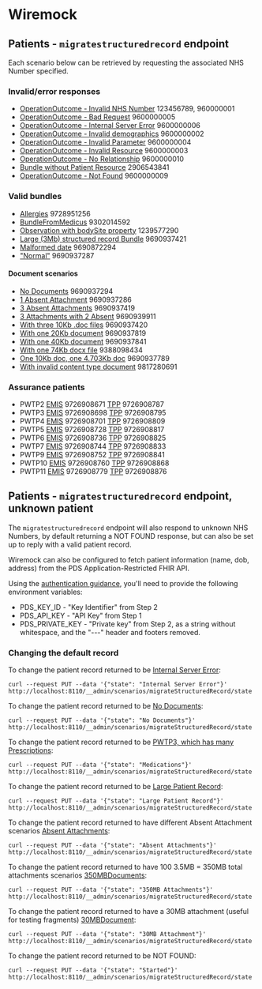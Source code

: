 # Wiremock

## Patients - `migratestructuredrecord` endpoint

Each scenario below can be retrieved by requesting the associated NHS Number specified.

### Invalid/error responses
- [OperationOutcome - Invalid NHS Number](stubs/__files/operationOutcomeInvalidNHSNumber.json) 123456789, 960000001
- [OperationOutcome - Bad Request](stubs/__files/operationOutcomeBadRequest.json) 9600000005
- [OperationOutcome - Internal Server Error](stubs/__files/operationOutcomeInternalServerError.json) 9600000006
- [OperationOutcome - Invalid demographics](stubs/__files/operationOutcomeInvalidDemographic.json) 9600000002
- [OperationOutcome - Invalid Parameter](stubs/__files/operationOutcomeInvalidParameter.json) 9600000004
- [OperationOutcome - Invalid Resource](stubs/__files/operationOutcomeInvalidResource.json) 9600000003
- [OperationOutcome - No Relationship](stubs/__files/operationOutcomeNoRelationship.json) 9600000010
- [Bundle without Patient Resource](stubs/__files/malformedStructuredRecordMissingPatientResource.json) 2906543841
- [OperationOutcome - Not Found](stubs/__files/operationOutcomePatientNotFound.json) 9600000009

### Valid bundles

- [Allergies](stubs/__files/correctAllergiesContainedResourceResponse.json) 9728951256
- [BundleFromMedicus](stubs/__files/MedicusBasedOnErrorStructuredRecord.json) 9302014592
- [Observation with bodySite property](stubs/__files/correctPatientStructuredRecordResponseBodySite.json) 1239577290
- [Large (3Mb) structured record Bundle](stubs/__files/correctPatientStructuredRecordLargePayload.json) 9690937421
- [Malformed date](stubs/__files/malformedDateStructuredRecord.json) 9690872294
- ["Normal"](stubs/__files/correctPatientStructuredRecordResponseNormal.json) 9690937287

#### Document scenarios

- [No Documents](stubs/__files/correctPatientNoDocsStructuredRecordResponse.json) 9690937294
- [1 Absent Attachment](stubs/__files/correctPatientStructuredRecordResponseAbsentAttachment.json) 9690937286
- [3 Absent Attachments](stubs/__files/correctPatientStructuredRecordResponse3AbsentAttachmentDocuments.json) 9690937419
- [3 Attachments with 2 Absent](stubs/__files/correctPatientStructuredRecordResponse3AttachmentsWith2Absent.json) 9690939911
- [With three 10Kb .doc files](stubs/__files/correctPatientStructuredRecordResponse3NormalDocuments.json) 9690937420
- [With one 20Kb document](stubs/__files/correctPatientStructuredRecordResponseForLargeDocs.json) 9690937819
- [With one 40Kb document](stubs/__files/correctPatientStructuredRecordResponseForLargeDocs2.json) 9690937841
- [With one 74Kb docx file](stubs/__files/correctPatientStructuredRecordWithLargeDocxAttachment.json) 9388098434
- [One 10Kb doc, one 4.703Kb doc](stubs/__files/correctPatientStructuredRecordResponseOneLargeDocOneNormal.json) 9690937789
- [With invalid content type document](stubs/__files/correctPatientStructuredRecordResponseOneInvalidContentTypeAttachment.json) 9817280691

### Assurance patients

- PWTP2 [EMIS](stubs/__files/EMISPatientStructurede2eResponsePWTP2.json) 9726908671 [TPP](stubs/__files/TPPPatientStructuredRecordE2EPWTP2.json) 9726908787
- PWTP3 [EMIS](stubs/__files/EMISPatientStructurede2eResponsePWTP3.json) 9726908698 [TPP](stubs/__files/TPPPatientStructuredRecordE2EPWTP3.json) 9726908795
- PWTP4 [EMIS](stubs/__files/EMISPatientStructurede2eResponsePWTP4.json) 9726908701 [TPP](stubs/__files/TPPPatientStructuredRecordE2EPWTP4.json) 9726908809
- PWTP5 [EMIS](stubs/__files/EMISPatientStructurede2eResponsePWTP5.json) 9726908728 [TPP](stubs/__files/TPPPatientStructuredRecordE2EPWTP5.json) 9726908817
- PWTP6 [EMIS](stubs/__files/EMISPatientStructurede2eResponsePWTP6.json) 9726908736 [TPP](stubs/__files/TPPPatientStructuredRecordE2EPWTP6.json) 9726908825
- PWTP7 [EMIS](stubs/__files/EMISPatientStructurede2eResponsePWTP7.json) 9726908744 [TPP](stubs/__files/TPPPatientStructuredRecordE2EPWTP7.json) 9726908833
- PWTP9 [EMIS](stubs/__files/EMISPatientStructurede2eResponsePWTP9.json) 9726908752 [TPP](stubs/__files/TPPPatientStructuredRecordE2EPWTP9.json) 9726908841
- PWTP10 [EMIS](stubs/__files/EMISPatientStructurede2eResponsePWTP10.json) 9726908760 [TPP](stubs/__files/TPPPatientStructuredRecordE2EPWTP10.json) 9726908868
- PWTP11 [EMIS](stubs/__files/EMISPatientStructurede2eResponsePWTP11.json) 9726908779 [TPP](stubs/__files/TPPPatientStructuredRecordE2EPWTP11.json) 9726908876


## Patients - `migratestructuredrecord` endpoint, unknown patient

The `migratestructuredrecord` endpoint will also respond to unknown NHS Numbers,
by default returning a NOT FOUND response, but can also be set up to reply with
a valid patient record.

Wiremock can also be configured to fetch patient information (name, dob, address)
from the PDS Application-Restricted FHIR API.

Using the [authentication guidance], you'll need to provide the following environment variables:

- PDS_KEY_ID - "Key Identifier" from Step 2
- PDS_API_KEY - "API Key" from Step 1
- PDS_PRIVATE_KEY - "Private key" from Step 2, as a string without whitespace, and the "---" header and footers removed.

[authentication guidance]: https://digital.nhs.uk/developer/guides-and-documentation/security-and-authorisation/application-restricted-restful-apis-signed-jwt-authentication

### Changing the default record

To change the patient record returned to be [Internal Server Error](stubs/__files/operationOutcomeInternalServerError.json):

```shell
curl --request PUT --data '{"state": "Internal Server Error"}' http://localhost:8110/__admin/scenarios/migrateStructuredRecord/state
```

To change the patient record returned to be [No Documents](stubs/__files/correctPatientNoDocsStructuredRecordResponse.json):

```shell
curl --request PUT --data '{"state": "No Documents"}' http://localhost:8110/__admin/scenarios/migrateStructuredRecord/state
```

To change the patient record returned to be [PWTP3, which has many Prescriptions](stubs/__files/EMISPatientStructurede2eResponsePWTP3.json):

```shell
curl --request PUT --data '{"state": "Medications"}' http://localhost:8110/__admin/scenarios/migrateStructuredRecord/state
```

To change the patient record returned to be [Large Patient Record](stubs/__files/correctPatientStructuredRecordLargePayload.json):

```shell
curl --request PUT --data '{"state": "Large Patient Record"}' http://localhost:8110/__admin/scenarios/migrateStructuredRecord/state
```

To change the patient record returned to have different Absent Attachment scenarios [Absent Attachments](stubs/__files/correctPatientStructuredRecordResponseAbsentAttachments.json):

```shell
curl --request PUT --data '{"state": "Absent Attachments"}' http://localhost:8110/__admin/scenarios/migrateStructuredRecord/state
```

To change the patient record returned to have 100 3.5MB = 350MB total attachments scenarios [350MBDocuments](stubs/__files/correctPatientStructuredRecordResponse350MBDocuments.json):

```shell
curl --request PUT --data '{"state": "350MB Attachments"}' http://localhost:8110/__admin/scenarios/migrateStructuredRecord/state
```

To change the patient record returned to have a 30MB attachment (useful for testing fragments) [30MBDocument](stubs/__files/correctPatientStructuredRecordResponse30MBAttachment.json):

```shell
curl --request PUT --data '{"state": "30MB Attachment"}' http://localhost:8110/__admin/scenarios/migrateStructuredRecord/state
```

To change the patient record returned to be NOT FOUND:

```shell
curl --request PUT --data '{"state": "Started"}' http://localhost:8110/__admin/scenarios/migrateStructuredRecord/state
```
